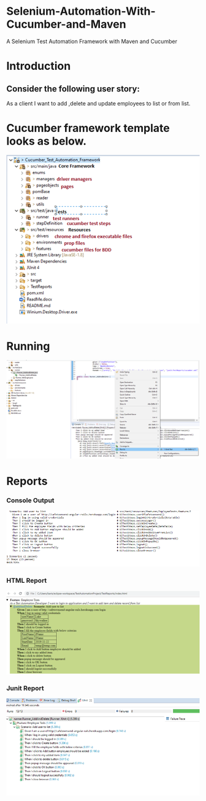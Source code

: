 # Selenium-Automation-With-Cucumber-and-Maven
A Selenium Test Automation Framework with Maven and Cucumber 
# Introduction
## Consider the following user story:
As a client I want to add ,delete and update employees to list or from list. 

# Cucumber framework template looks as below.
![framework_template_1](https://github.com/barisgul/Selenium-Automation-With-Cucumber-and-Maven/blob/master/img/ProjectStructure.png)
# Running
![framework_template_1](https://github.com/barisgul/Selenium-Automation-With-Cucumber-and-Maven/blob/master/img/RunCucumberTest.png)
# Reports
### Console Output 
![console](https://github.com/barisgul/Selenium-Automation-With-Cucumber-and-Maven/blob/master/img/CucumberConsoleResult.PNG)
### HTML Report 
![htmlreport](https://github.com/barisgul/Selenium-Automation-With-Cucumber-and-Maven/blob/master/img/TestOutput.PNG)
### Junit Report 
![htmlreport](https://github.com/barisgul/Selenium-Automation-With-Cucumber-and-Maven/blob/master/img/CucumberJunitResult.PNG)
